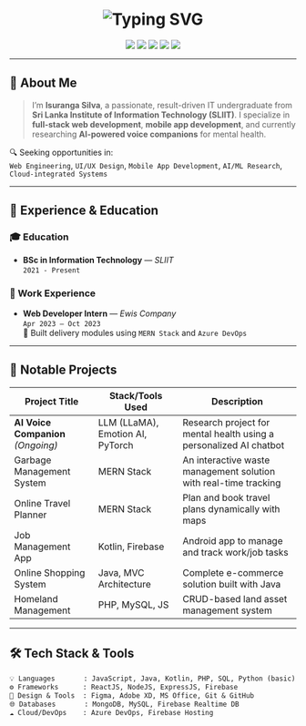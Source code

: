 <h1 align="center">
  <img src="https://readme-typing-svg.demolab.com?font=Fira+Code&duration=3000&pause=500&center=true&vCenter=true&width=435&lines=Hi+I'm+Isuranga+Silva!;IT+Undergraduate+%7C+MERN+Stack+Developer+%7C+UI%2FUX+Designer;Kotlin+Mobile+App+Dev+%7C+AI+Voice+Assistant+Researcher" alt="Typing SVG" />
</h1>

<p align="center">
  <img src="https://img.shields.io/badge/SLIIT%20Undergraduate-%231DA1F2.svg?&style=for-the-badge&logo=academia&logoColor=white"/>
  <img src="https://img.shields.io/badge/ReactJS-%2361DAFB.svg?style=for-the-badge&logo=react&logoColor=black"/>
  <img src="https://img.shields.io/badge/Kotlin-%230095D5.svg?style=for-the-badge&logo=kotlin&logoColor=white"/>
  <img src="https://img.shields.io/badge/MongoDB-%2347A248.svg?style=for-the-badge&logo=mongodb&logoColor=white"/>
  <img src="https://img.shields.io/badge/Figma-%23F24E1E.svg?style=for-the-badge&logo=figma&logoColor=white"/>
</p>

---

## 🚀 About Me

> I’m **Isuranga Silva**, a passionate, result-driven IT undergraduate from **Sri Lanka Institute of Information Technology (SLIIT)**. I specialize in **full-stack web development**, **mobile app development**, and currently researching **AI-powered voice companions** for mental health.

🔍 Seeking opportunities in:  
`Web Engineering`, `UI/UX Design`, `Mobile App Development`, `AI/ML Research`, `Cloud-integrated Systems`

---

## 💼 Experience & Education

### 🎓 Education
- **BSc in Information Technology** — *SLIIT*  
  `2021 - Present`

### 💼 Work Experience
- **Web Developer Intern** — *Ewis Company*  
  `Apr 2023 – Oct 2023`  
  🔹 Built delivery modules using `MERN Stack` and `Azure DevOps`

---

## 📂 Notable Projects

| Project Title                   | Stack/Tools Used                      | Description |
|----------------------------------|----------------------------------------|-------------|
| **AI Voice Companion** *(Ongoing)* | LLM (LLaMA), Emotion AI, PyTorch        | Research project for mental health using a personalized AI chatbot |
| Garbage Management System       | MERN Stack                             | An interactive waste management solution with real-time tracking |
| Online Travel Planner           | MERN Stack                             | Plan and book travel plans dynamically with maps |
| Job Management App              | Kotlin, Firebase                       | Android app to manage and track work/job tasks |
| Online Shopping System          | Java, MVC Architecture                 | Complete e-commerce solution built with Java |
| Homeland Management             | PHP, MySQL, JS                         | CRUD-based land asset management system |

---

## 🛠️ Tech Stack & Tools

```txt
💡 Languages       : JavaScript, Java, Kotlin, PHP, SQL, Python (basic)
⚙️ Frameworks      : ReactJS, NodeJS, ExpressJS, Firebase
📐 Design & Tools  : Figma, Adobe XD, MS Office, Git & GitHub
🌐 Databases       : MongoDB, MySQL, Firebase Realtime DB
☁️ Cloud/DevOps    : Azure DevOps, Firebase Hosting
